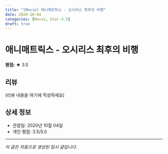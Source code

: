 ```yaml
---
title: "[Movie] 애니매트릭스 - 오시리스 최후의 비행"
date: 2020-10-04
categories: [Movie, Star-3.5]
draft: true
---
```


# 애니매트릭스 - 오시리스 최후의 비행

**평점:** ★ 3.5

## 리뷰

(리뷰 내용을 여기에 작성하세요)

## 상세 정보

- 관람일: 2020년 10월 04일
- 개인 평점: 3.5/5.0

---

*이 글은 자동으로 생성된 임시 글입니다.*
